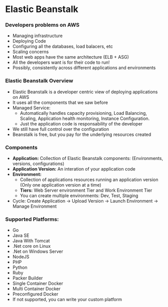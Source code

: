 # Elastic Beanstalk

### Developers problems on AWS

* Managing infrastructure
* Deploying Code
* Configuring all the databases, load balacers, etc
* Scaling concerns
* Most web apps have the same architecture (ELB + ASG)
* All the developers want is for their code to run!
* Possibly, consistently across different applications and environments

### Elastic Beanstalk Overview

* Elastic Beanstalk is a developer centric view of deploying applications on AWS
* It uses all the components that we saw before
* Managed Service:
  * Automatically handles capacity provisioning, Load Balancing, Scaling, Application health monitoring, Instance Configuration.
  * Just the application code is responsability of the developer
* We still have full control over the configuration
* Beanstalk is free, but you pay for the underlying resources created

### Components

* **Application:** Collection of Elastic Beanstalk components: (Environments, versions, configurations)
* **Application Version:** An interation of your application code
* **Environment:** 
  * Collection of applications resources running an application version (Only one application version at a time)
  * **Tiers:** Web Server environment Tier and Work Environment Tier
  * You can create multiple environments: Dev, Test, Staging    
* Cycle: Create Application -> Upload Version -> Launch Environment -> Manage Environment

### Supported Platforms:

  * Go
  * Java SE
  * Java With Tomcat
  * .Net core on Linux
  * .Net on Windows Server
  * NodeJS
  * PHP 
  * Python
  * Ruby
  * Packer Builder
  * Single Container Docker
  * Multi Container Docker
  * Preconfigured Docker
  * If not supported, you can write your custom platform